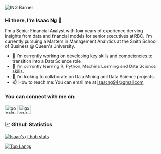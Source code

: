 ![ING Banner](https://user-images.githubusercontent.com/86623708/146691106-9e240cd4-d506-4b02-b0f5-4203dcf0058f.png)

### Hi there, I'm Isaac Ng 👋

I'm a Senior Financial Analyst with four years of experience deriving insights from data and financial models for senior executives at RBC.  I'm currently pursuing a Masters in Management Analytics at the Smith School of Business @ Queen's University.

- 🔭 I’m currently working on developing key skills and competencies to transition into a Data Science role. 
- 🌱 I’m currently learning R, Python, Machine Learning and Data Science skills. 
- 👯 I’m looking to collaborate on Data Mining and Data Science projects. 
- 📫 How to reach me: You can email me at isaacng94@gmail.com


### You can connect with me on:

<a href="https://instagram.com/_isaacng" target="blank"><img align="center" src="https://raw.githubusercontent.com/rahuldkjain/github-profile-readme-generator/master/src/images/icons/Social/instagram.svg" alt="gopalagoyal" height="30" width="40" /></a> 
<a href="https://linkedin.com/in/isaacng1" target="blank"><img align="center" src="https://raw.githubusercontent.com/rahuldkjain/github-profile-readme-generator/master/src/images/icons/Social/linked-in-alt.svg" alt="gopalagoyal" height="30" width="40" /></a>



### 📈 Github Statistics
[![Isaac’s github stats](https://github-readme-stats.vercel.app/api?username=ngxx9580)](https://github.com/ngxx9580)

[![Top Langs](https://github-readme-stats.vercel.app/api/top-langs/?username=ngxx9580&layout=compact)](https://github.com/ngxx9580)


<!--
**ngxx9580/ngxx9580** is a ✨ _special_ ✨ repository because its `README.md` (this file) appears on your GitHub profile.

Here are some ideas to get you started:

- 🔭 I’m currently working on developing key skills and competencies to transition into a Data Science role. 
- 🌱 I’m currently learning R, Python, Machine Learning, Data Science and Data Analytic skills. 
- 👯 I’m looking to collaborate on Data Mining and Data Science projects. 
- 📫 How to reach me: You can email me at isaacng94@gmail.com
- ⚡ Fun fact: ...
-->
